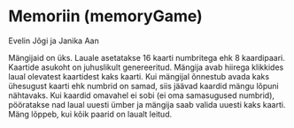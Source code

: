 # Memoriin (memoryGame)

Evelin Jõgi ja Janika Aan

Mängijaid on üks. Lauale asetatakse 16 kaarti numbritega ehk 8 kaardipaari. Kaartide asukoht on juhuslikult genereeritud. Mängija avab hiirega klikkides laual olevatest kaartidest kaks kaarti. Kui mängijal õnnestub avada kaks ühesugust kaarti ehk numbrid on samad, siis jäävad kaardid mängu lõpuni nähtavaks. Kui kaardid omavahel ei sobi (ei oma samasugused numbrid), pööratakse nad laual uuesti ümber ja mängija saab valida uuesti kaks kaarti. Mäng lõppeb, kui kõik paarid on laualt leitud.

